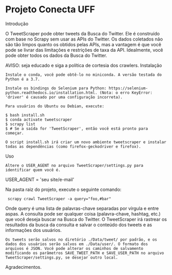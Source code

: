 # Projeto Conecta UFF

Introdução

O TweetScraper pode obter tweets da Busca do Twitter. Ele é construído com base no Scrapy sem usar as APIs do Twitter. Os dados coletados não são tão limpos quanto os obtidos pelas APIs, mas a vantagem é que você pode se livrar das limitações e restrições de taxa da API. Idealmente, você pode obter todos os dados da Busca do Twitter.

AVISO: seja educado e siga a política de cortesia dos crawlers.
Instalação

    Instale o conda, você pode obtê-lo no miniconda. A versão testada do Python é a 3.7.

    Instale os bindings do Selenium para Python: https://selenium-python.readthedocs.io/installation.html. (Nota: o erro KeyError: 'driver' é causado por uma configuração incorreta).

    Para usuários do Ubuntu ou Debian, execute:

    $ bash install.sh
    $ conda activate tweetscraper
    $ scrapy list
    $ # Se a saída for 'TweetScraper', então você está pronto para começar.

    O script install.sh irá criar um novo ambiente tweetscraper e instalar todas as dependências (como firefox-geckodriver e firefox).

Uso

    Altere o USER_AGENT no arquivo TweetScraper/settings.py para identificar quem você é.

 USER_AGENT = 'seu site/e-mail'

Na pasta raiz do projeto, execute o seguinte comando:

     scrapy crawl TweetScraper -a query="foo,#bar"

Onde query é uma lista de palavras-chave separadas por vírgula e entre aspas. A consulta pode ser qualquer coisa (palavra-chave, hashtag, etc.) que você deseja buscar na Busca do Twitter. O TweetScraper irá rastrear os resultados da busca da consulta e salvar o conteúdo dos tweets e as informações dos usuários.

    Os tweets serão salvos no diretório ./Data/tweet/ por padrão, e os dados dos usuários serão salvos em ./Data/user/. O formato dos arquivos é JSON. Você pode alterar os caminhos de salvamento modificando os parâmetros SAVE_TWEET_PATH e SAVE_USER_PATH no arquivo TweetScraper/settings.py, se desejar outro local.

Agradecimentos.
